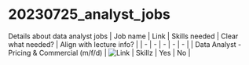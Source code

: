 # 20230725_analyst_jobs
Details about data analyst jobs
| Job name | Link | Skills needed | Clear what needed? | Align with lecture info? |
| - | - | - | - | - |
| Data Analyst - Pricing & Commercial (m/f/d) | ![Link]("https://www.stepstone.de/stellenangebote--Data-Analyst-Pricing-Commercial-m-f-d-Duesseldorf-Palma-de-Mallorca-METRO-Markets-GmbH--9847836-inline.html?rltr=1_1_25_seorl_m_0_0_0_0_1_0") | Skillz | Yes | No |
